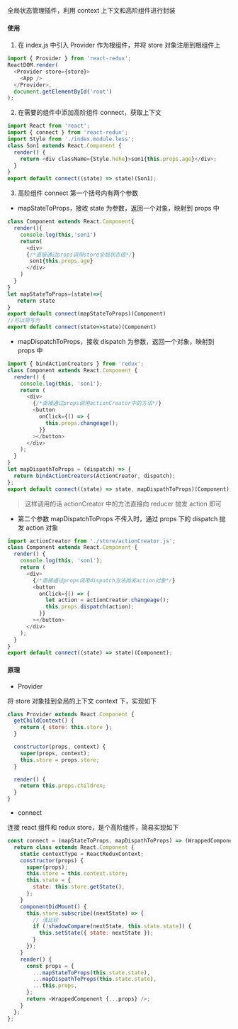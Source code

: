 全局状态管理插件，利用 context 上下文和高阶组件进行封装

#### 使用

1. 在 index.js 中引入 Provider 作为根组件，并将 store 对象注册到根组件上

```js
import { Provider } from 'react-redux';
ReactDOM.render(
  <Provider store={store}>
    <App />
  </Provider>,
  document.getElementById('root')
);
```

2. 在需要的组件中添加高阶组件 connect，获取上下文

```js
import React from 'react';
import { connect } from 'react-redux';
import Style from './index.module.less';
class Son1 extends React.Component {
  render() {
    return <div className={Style.hehe}>son1{this.props.age}</div>;
  }
}
export default connect((state) => state)(Son1);
```

3. 高阶组件 connect 第一个括号内有两个参数

- mapStateToProps，接收 state 为参数，返回一个对象，映射到 props 中

```js
class Component extends React.Component{
  render(){
    console.log(this,'son1')
    return(
      <div>
      {/*直接通过props调用store全局状态值*/}
       son1{this.props.age}
      </div>
    )
  }
}
let mapStateToProps=(state)=>{
   return state
}
export default connect(mapStateToProps)(Component)
//可以简写为
export default connect(state=>state)(Component)
```

- mapDispatchToProps，接收 dispatch 为参数，返回一个对象，映射到 props 中

```js
import { bindActionCreators } from 'redux';
class Component extends React.Component {
  render() {
    console.log(this, 'son1');
    return (
      <div>
        {/*直接通过props调用actionCreator中的方法*/}
        <button
          onClick={() => {
            this.props.changeage();
          }}
        ></button>
      </div>
    );
  }
}
let mapDispathToProps = (dispatch) => {
  return bindActionCreators(ActionCreator, dispatch);
};
export default connect((state) => state, mapDispathToProps)(Component);
```

> 这样调用的话 actionCreator 中的方法直接向 reducer 抛发 action 即可

- 第二个参数 mapDispatchToProps 不传入时，通过 props 下的 dispatch 抛发 action 对象

```js
import actionCreator from './store/actionCreator.js';
class Component extends React.Component {
  render() {
    console.log(this, 'son1');
    return (
      <div>
        {/*直接通过props调用dispatch方法抛发action对象*/}
        <button
          onClick={() => {
            let action = actionCreator.changeage();
            this.props.dispatch(action);
          }}
        ></button>
      </div>
    );
  }
}
export default connect((state) => state)(Component);
```

#### 原理

- Provider

将 store 对象挂到全局的上下文 context 下，实现如下

```js
class Provider extends React.Component {
  getChildContext() {
    return { store: this.store };
  }

  constructor(props, context) {
    super(props, context);
    this.store = props.store;
  }

  render() {
    return this.props.children;
  }
}
```

- connect

连接 react 组件和 redux store，是个高阶组件，简易实现如下

```js
const connect = (mapStateToProps, mapDispathToProps) => (WrappedComponent) => {
  return class extends React.Component {
    static contextType = ReactReduxContext;
    constructor(props) {
      super(props);
      this.store = this.context.store;
      this.state = {
        state: this.store.getState(),
      };
    }
    componentDidMount() {
      this.store.subscribe((nextState) => {
        // 浅比较
        if (!shadowCompare(nextState, this.state.state)) {
          this.setState({ state: nextState });
        }
      });
    }
    render() {
      const props = {
        ...mapStateToProps(this.state.state),
        ...mapDispathToProps(this.state.state),
        ...this.props,
      };
      return <WrappedComponent {...props} />;
    }
  };
};
```
